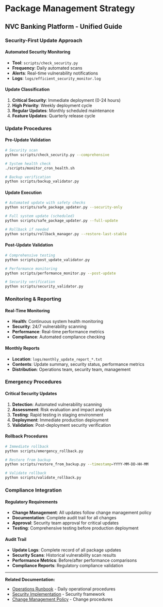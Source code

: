 # Package Management Strategy
## NVC Banking Platform - Unified Guide

### Security-First Update Approach

#### Automated Security Monitoring
- **Tool**: `scripts/check_security.py`
- **Frequency**: Daily automated scans
- **Alerts**: Real-time vulnerability notifications
- **Logs**: `logs/efficient_security_monitor.log`

#### Update Classification
1. **Critical Security**: Immediate deployment (0-24 hours)
2. **High Priority**: Weekly deployment cycle
3. **Regular Updates**: Monthly scheduled maintenance
4. **Feature Updates**: Quarterly release cycle

### Update Procedures

#### Pre-Update Validation
```bash
# Security scan
python scripts/check_security.py --comprehensive

# System health check
./scripts/monitor_cron_health.sh

# Backup verification
python scripts/backup_validator.py
```

#### Update Execution
```bash
# Automated update with safety checks
python scripts/safe_package_updater.py --security-only

# Full system update (scheduled)
python scripts/safe_package_updater.py --full-update

# Rollback if needed
python scripts/rollback_manager.py --restore-last-stable
```

#### Post-Update Validation
```bash
# Comprehensive testing
python scripts/post_update_validator.py

# Performance monitoring
python scripts/performance_monitor.py --post-update

# Security verification
python scripts/security_validator.py
```

### Monitoring & Reporting

#### Real-Time Monitoring
- **Health**: Continuous system health monitoring
- **Security**: 24/7 vulnerability scanning
- **Performance**: Real-time performance metrics
- **Compliance**: Automated compliance checking

#### Monthly Reports
- **Location**: `logs/monthly_update_report_*.txt`
- **Contents**: Update summary, security status, performance metrics
- **Distribution**: Operations team, security team, management

### Emergency Procedures

#### Critical Security Updates
1. **Detection**: Automated vulnerability scanning
2. **Assessment**: Risk evaluation and impact analysis
3. **Testing**: Rapid testing in staging environment
4. **Deployment**: Immediate production deployment
5. **Validation**: Post-deployment security verification

#### Rollback Procedures
```bash
# Immediate rollback
python scripts/emergency_rollback.py

# Restore from backup
python scripts/restore_from_backup.py --timestamp=YYYY-MM-DD-HH-MM

# Validate rollback
python scripts/validate_rollback.py
```

### Compliance Integration

#### Regulatory Requirements
- **Change Management**: All updates follow change management policy
- **Documentation**: Complete audit trail for all changes
- **Approval**: Security team approval for critical updates
- **Testing**: Comprehensive testing before production deployment

#### Audit Trail
- **Update Logs**: Complete record of all package updates
- **Security Scans**: Historical vulnerability scan results
- **Performance Metrics**: Before/after performance comparisons
- **Compliance Reports**: Regulatory compliance validation

---

**Related Documentation:**
- [Operations Runbook](OPERATIONS_RUNBOOK.md) - Daily operational procedures
- [Security Implementation](../security/SECURITY_IMPLEMENTATION_STATUS.md) - Security framework
- [Change Management Policy](../compliance/compliance-policies/CHANGE_MANAGEMENT_POLICY.md) - Change procedures
